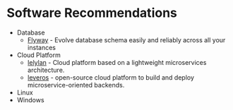 # Software Recommendations

- Database
  - [Flyway](https://github.com/flyway/flyway) - Evolve database schema easily and reliably across all your instances
- Cloud Platform
  - [lelylan](https://github.com/lelylan/lelylan/) - Cloud platform based on a lightweight microservices architecture.
  - [leveros](https://github.com/leveros/leveros) - open-source cloud platform to build and deploy microservice-oriented backends.
- Linux
- Windows